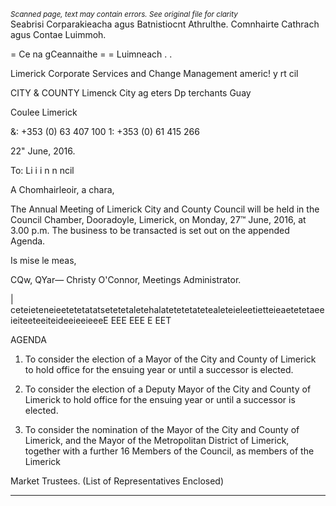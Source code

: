 *<small>Scanned page, text may contain errors. See original file for clarity</small>*  
Seabrisi Corparakieacha agus Batnistiocnt Athrulthe.
Comnhairte Cathrach agus Contae Luimmoh.

= Ce na gCeannaithe
= = Luimneach
. .

Limerick Corporate Services and Change Management
americ! y rt cil

CITY & COUNTY Limenck City ag eters Dp
terchants Guay

Coulee Limerick

&: +353 (0) 63 407 100
1: +353 (0) 61 415 266

22" June, 2016.

To: Li i i n n
ncil

A Chomhairleoir, a chara,

The Annual Meeting of Limerick City and County Council will be held in the Council
Chamber, Dooradoyle, Limerick, on Monday, 27™ June, 2016, at 3.00 p.m. The
business to be transacted is set out on the appended Agenda.

Is mise le meas,

CQw, QYar—
Christy O'Connor,
Meetings Administrator.

| ceteieteneieetetetatatsetetetaletehalatetetetatetealeteieleetietteieaetetetaeeieiteeteeiteideeieeieeeE EEE EEE E EET

AGENDA

1. To consider the election of a Mayor of the City and County of Limerick to
hold office for the ensuing year or until a successor is elected.

2. To consider the election of a Deputy Mayor of the City and County of
Limerick to hold office for the ensuing year or until a successor is
elected.

3. To consider the nomination of the Mayor of the City and County of
Limerick, and the Mayor of the Metropolitan District of Limerick, together
with a further 16 Members of the Council, as members of the Limerick

Market Trustees.
(List of Representatives Enclosed)

---
